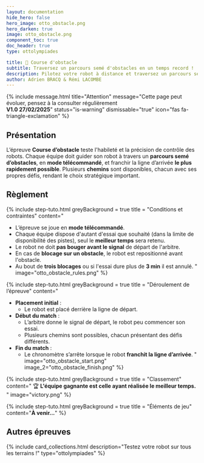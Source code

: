 ```yaml
---
layout: documentation
hide_hero: false
hero_image: otto_obstacle.png
hero_darken: true
image: otto_obstacle.png
component_toc: true
doc_header: true
type: ottolympiades

title: 🚧 Course d'obstacle
subtitle: Traversez un parcours semé d'obstacles en un temps record !
description: Pilotez votre robot à distance et traversez un parcours semé d’obstacles en un minimum de temps.
author: Adrien BRACQ & Rémi LACOMBE
---
```


{% include message.html title="Attention" message="Cette page peut évoluer, pensez à la consulter régulièrement  
**V1.0 27/02/2025**" status="is-warning" dismissable="true" icon="fas fa-triangle-exclamation" %}

## Présentation

L’épreuve **Course d’obstacle** teste l'habileté et la précision de contrôle des robots. Chaque équipe doit guider son robot à travers un **parcours semé d’obstacles**, en **mode télécommandé**, et franchir la ligne d’arrivée **le plus rapidement possible**. Plusieurs **chemins** sont disponibles, chacun avec ses propres défis, rendant le choix stratégique important.

## Règlement

{% include step-tuto.html
greyBackground = true
title = "Conditions et contraintes"
content="
- L’épreuve se joue en **mode télécommandé**.
- Chaque équipe dispose d'autant d'essai que souhaité (dans la limite de disponibilité des pistes), seul le **meilleur temps** sera retenu.
- Le robot ne doit **pas bouger avant le signal** de départ de l'arbitre.
- En cas de **blocage sur un obstacle**, le robot est repositionné avant l'obstacle.
- Au bout de **trois blocages** ou si l'essai dure plus de **3 min** il est annulé.
"
image="otto_obstacle_rules.png" %}

{% include step-tuto.html
greyBackground = true
title = "Déroulement de l’épreuve"
content="
- **Placement initial** :
  - Le robot est placé derrière la ligne de départ.
- **Début du match** :
  - L’arbitre donne le signal de départ, le robot peu commencer son essai.
  - Plusieurs chemins sont possibles, chacun présentant des défis différents.
- **Fin du match** :
  - Le chronomètre s’arrête lorsque le robot **franchit la ligne d’arrivée**.
"
image="otto_obstacle_start.png"
image_2="otto_obstacle_finish.png" %}

{% include step-tuto.html
greyBackground = true
title = "Classement"
content="
🏆 **L'équipe gagnante est celle ayant réalisée le meilleur temps.**
"
image="victory.png" %}

{% include step-tuto.html
greyBackground = true
title = "Éléments de jeu"
content="**À venir...**" %}

## Autres épreuves

{%
  include card_collections.html
  description="Testez votre robot sur tous les terrains !"
  type="ottolympiades"
%}

